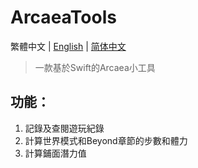 ArcaeaTools
===========
繁體中文 | [English](./README.md) | [简体中文](./README-zh-hans.md)
>一款基於Swift的Arcaea小工具
## 功能：
  1. 記錄及查閱遊玩紀錄
  2. 計算世界模式和Beyond章節的步數和體力
  3. 計算鋪面潛力值
